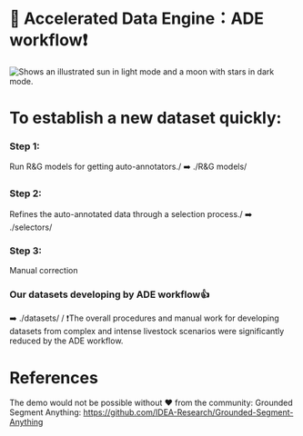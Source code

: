 # 📖 Accelerated Data Engine：ADE workflow❗️
<picture>
  <source media="(prefers-color-scheme: dark)" srcset="https://user-images.githubusercontent.com/25423296/163456776-7f95b81a-f1ed-45f7-b7ab-8fa810d529fa.png">
  <source media="(prefers-color-scheme: light)" srcset="https://user-images.githubusercontent.com/25423296/163456779-a8556205-d0a5-45e2-ac17-42d089e3c3f8.png">
  <img alt="Shows an illustrated sun in light mode and a moon with stars in dark mode." src="https://user-images.githubusercontent.com/25423296/163456779-a8556205-d0a5-45e2-ac17-42d089e3c3f8.png">
</picture>

# To establish a new dataset quickly:

### Step 1:
Run R&G models for getting auto-annotators./
➡️ ./R&G models/
### Step 2:
Refines the auto-annotated data through a selection process./
➡️ ./selectors/
### Step 3:
Manual correction
### Our datasets developing by ADE workflow👍
➡️ ./datasets/ /
❗️The overall procedures and manual work for developing datasets from complex and intense livestock scenarios were significantly reduced by the ADE workflow.



# References
The demo would not be possible without ❤️ from the community:
Grounded Segment Anything: https://github.com/IDEA-Research/Grounded-Segment-Anything

